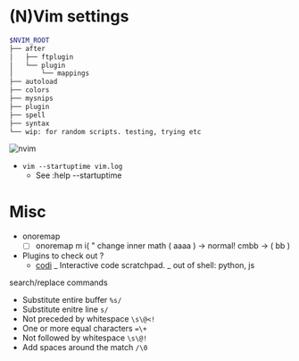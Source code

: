 # (N)Vim settings

```bash
$NVIM_ROOT
├── after
│   ├── ftplugin
│   └── plugin
│       └── mappings
├── autoload
├── colors
├── mysnips
├── plugin
├── spell
├── syntax
└── wip: for random scripts. testing, trying etc
```

![nvim](/images/nvim.png)


* `vim --startuptime vim.log`
  - See :help --startuptime


# Misc
- onoremap
  - [ ] onoremap m i\( " change inner math \( aaaa \) -> normal! cmbb<esc> -> \( bb \)
- Plugins to check out ?
  - [codi](https://github.com/metakirby5/codi.vim)
    _ Interactive code scratchpad.
    _ out of shell: python, js

search/replace commands
- Substitute entire buffer `%s/`
- Substitute enitre line `s/`
- Not preceded by whitespace `\s\@<!`
- One or more equal characters `=\+`
- Not followed by whitespace `\s\@!`
- Add spaces around the match `/\0`
